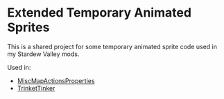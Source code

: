 # Extended Temporary Animated Sprites

This is a shared project for some temporary animated sprite code used in my Stardew Valley mods.

Used in:
- [MiscMapActionsProperties](https://github.com/Mushymato/MiscMapActionsProperties)
- [TrinketTinker](https://github.com/Mushymato/TrinketTinker)

